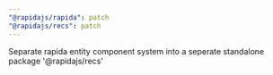```yaml
---
"@rapidajs/rapida": patch
"@rapidajs/recs": patch
---
```


Separate rapida entity component system into a seperate standalone package '@rapidajs/recs'
